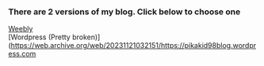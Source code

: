 ### There are 2 versions of my blog. Click below to choose one

[Weebly](https://web.archive.org/web/20200510102828/https://pikakid98irl.weebly.com/)
\
[Wordpress (Pretty broken)](https://web.archive.org/web/20231121032151/https://pikakid98blog.wordpress.com